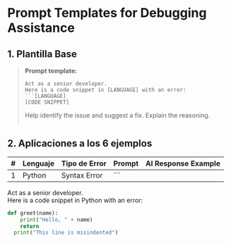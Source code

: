 # Prompt Templates for Debugging Assistance

## 1. Plantilla Base

> **Prompt template:**  
> ```
> Act as a senior developer.  
> Here is a code snippet in [LANGUAGE] with an error:
> ```[LANGUAGE]
> [CODE SNIPPET]
> ```
> Help identify the issue and suggest a fix. Explain the reasoning.
> ```

## 2. Aplicaciones a los 6 ejemplos

| #  | Lenguaje    | Tipo de Error         | Prompt                                                                                                                                                                                                                                                                                                                                                                              | AI Response Example                                                                                                                                                                                                                                                                                                                                                                                                                                                                      |
|----|-------------|-----------------------|-------------------------------------------------------------------------------------------------------------------------------------------------------------------------------------------------------------------------------------------------------------------------------------------------------------------------------------------------------------------------------------|------------------------------------------------------------------------------------------------------------------------------------------------------------------------------------------------------------------------------------------------------------------------------------------------------------------------------------------------------------------------------------------------------------------------------------------------------------------------------------------|
| 1  | Python      | Syntax Error          | ```  
Act as a senior developer.  
Here is a code snippet in Python with an error:  
```python
def greet(name):
    print("Hello, " + name)
    return
  print("This line is misindented")

